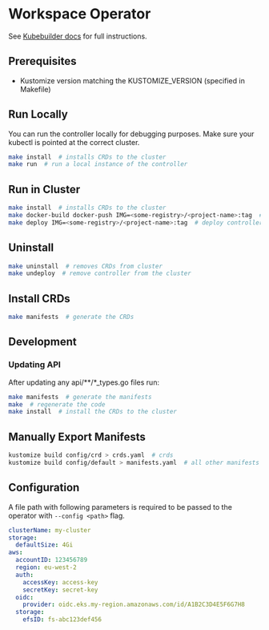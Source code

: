 # Workspace Operator

See [Kubebuilder docs](https://book.kubebuilder.io/quick-start.html) for full instructions.

## Prerequisites

- Kustomize version matching the KUSTOMIZE_VERSION (specified in Makefile)

## Run Locally

You can run the controller locally for debugging purposes. Make sure your kubectl is pointed at the correct cluster.

```bash
make install  # installs CRDs to the cluster
make run  # run a local instance of the controller
```

## Run in Cluster

```bash
make install  # installs CRDs to the cluster
make docker-build docker-push IMG=<some-registry>/<project-name>:tag  # build controller
make deploy IMG=<some-registry>/<project-name>:tag  # deploy controller to cluster
```

## Uninstall

```bash
make uninstall  # removes CRDs from cluster
make undeploy  # remove controller from the cluster
```

## Install CRDs

```bash
make manifests  # generate the CRDs
```

## Development

### Updating API

After updating any api/**/*_types.go files run:

```bash
make manifests  # generate the manifests
make  # regenerate the code
make install  # install the CRDs to the cluster
```

## Manually Export Manifests

```bash
kustomize build config/crd > crds.yaml  # crds
kustomize build config/default > manifests.yaml  # all other manifests
```

## Configuration

A file path with following parameters is required to be passed to the operator with `--config <path>` flag.

```yaml
clusterName: my-cluster
storage:
  defaultSize: 4Gi
aws:
  accountID: 123456789
  region: eu-west-2
  auth:
    accessKey: access-key
    secretKey: secret-key
  oidc:
    provider: oidc.eks.my-region.amazonaws.com/id/A1B2C3D4E5F6G7H8
  storage:
    efsID: fs-abc123def456
```
